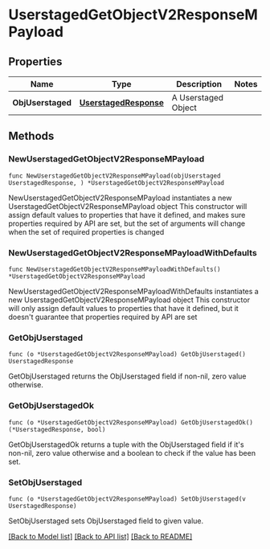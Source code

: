 # UserstagedGetObjectV2ResponseMPayload

## Properties

Name | Type | Description | Notes
------------ | ------------- | ------------- | -------------
**ObjUserstaged** | [**UserstagedResponse**](UserstagedResponse.md) | A Userstaged Object | 

## Methods

### NewUserstagedGetObjectV2ResponseMPayload

`func NewUserstagedGetObjectV2ResponseMPayload(objUserstaged UserstagedResponse, ) *UserstagedGetObjectV2ResponseMPayload`

NewUserstagedGetObjectV2ResponseMPayload instantiates a new UserstagedGetObjectV2ResponseMPayload object
This constructor will assign default values to properties that have it defined,
and makes sure properties required by API are set, but the set of arguments
will change when the set of required properties is changed

### NewUserstagedGetObjectV2ResponseMPayloadWithDefaults

`func NewUserstagedGetObjectV2ResponseMPayloadWithDefaults() *UserstagedGetObjectV2ResponseMPayload`

NewUserstagedGetObjectV2ResponseMPayloadWithDefaults instantiates a new UserstagedGetObjectV2ResponseMPayload object
This constructor will only assign default values to properties that have it defined,
but it doesn't guarantee that properties required by API are set

### GetObjUserstaged

`func (o *UserstagedGetObjectV2ResponseMPayload) GetObjUserstaged() UserstagedResponse`

GetObjUserstaged returns the ObjUserstaged field if non-nil, zero value otherwise.

### GetObjUserstagedOk

`func (o *UserstagedGetObjectV2ResponseMPayload) GetObjUserstagedOk() (*UserstagedResponse, bool)`

GetObjUserstagedOk returns a tuple with the ObjUserstaged field if it's non-nil, zero value otherwise
and a boolean to check if the value has been set.

### SetObjUserstaged

`func (o *UserstagedGetObjectV2ResponseMPayload) SetObjUserstaged(v UserstagedResponse)`

SetObjUserstaged sets ObjUserstaged field to given value.



[[Back to Model list]](../README.md#documentation-for-models) [[Back to API list]](../README.md#documentation-for-api-endpoints) [[Back to README]](../README.md)


